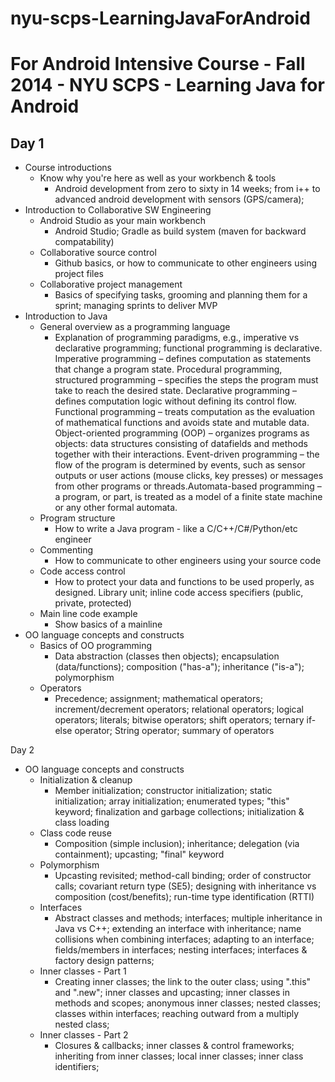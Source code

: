 nyu-scps-LearningJavaForAndroid
===============================

# For Android Intensive Course - Fall 2014 - NYU SCPS - Learning Java for Android

## Day 1
* Course introductions
  * Know why you're here as well as your workbench & tools
    * Android development from zero to sixty in 14 weeks; from i++ to advanced android development with sensors (GPS/camera);
* Introduction to Collaborative SW Engineering
  * Android Studio as your main workbench
    * Android Studio; Gradle as build system (maven for backward compatability)
  * Collaborative source control
    * Github basics, or how to communicate to other engineers using project files
  * Collaborative project management
    * Basics of specifying tasks, grooming and planning them for a sprint; managing sprints to deliver MVP
* Introduction to Java
  * General overview as a programming language
    * Explanation of programming paradigms, e.g., imperative vs declarative programming; functional programming is declarative. Imperative programming – defines computation as statements that change a program state. Procedural programming, structured programming – specifies the steps the program must take to reach the desired state. Declarative programming – defines computation logic without defining its control flow. Functional programming – treats computation as the evaluation of mathematical functions and avoids state and mutable data. Object-oriented programming (OOP) – organizes programs as objects: data structures consisting of datafields and methods together with their interactions. Event-driven programming – the flow of the program is determined by events, such as sensor outputs or user actions (mouse clicks, key presses) or messages from other programs or threads.Automata-based programming – a program, or part, is treated as a model of a finite state machine or any other formal automata.
  * Program structure
    * How to write a Java program - like a C/C++/C#/Python/etc engineer
  * Commenting
    * How to communicate to other engineers using your source code
  * Code access control
    * How to protect your data and functions to be used properly, as designed. Library unit; inline code access specifiers (public, private, protected)
  * Main line code example
    * Show basics of a mainline
* OO language concepts and constructs
  * Basics of OO programming
    * Data abstraction (classes then objects); encapsulation (data/functions); composition ("has-a"); inheritance ("is-a"); polymorphism
  * Operators
    * Precedence; assignment; mathematical operators; increment/decrement operators; relational operators; logical operators; literals; bitwise operators; shift operators; ternary if-else operator; String operator; summary of operators

Day 2
* OO language concepts and constructs
  * Initialization & cleanup
    * Member initialization; constructor initialization; static initialization; array initialization; enumerated types; "this" keyword; finalization and garbage collections; initialization & class loading
  * Class code reuse
    * Composition (simple inclusion); inheritance; delegation (via containment); upcasting; "final" keyword
  * Polymorphism
    * Upcasting revisited; method-call binding; order of constructor calls; covariant return type (SE5); designing with inheritance vs composition (cost/benefits); run-time type identification (RTTI)
  * Interfaces
    * Abstract classes and methods; interfaces; multiple inheritance in Java vs C++; extending an interface with inheritance; name collisions when combining interfaces; adapting to an interface; fields/members in interfaces; nesting interfaces; interfaces & factory design patterns;
  * Inner classes - Part 1
    * Creating inner classes; the link to the outer class; using ".this" and ".new"; inner classes and upcasting; inner classes in methods and scopes; anonymous inner classes; nested classes; classes within interfaces; reaching outward from a multiply nested class;
  * Inner classes - Part 2
    * Closures & callbacks; inner classes & control frameworks; inheriting from inner classes; local inner classes; inner class identifiers;